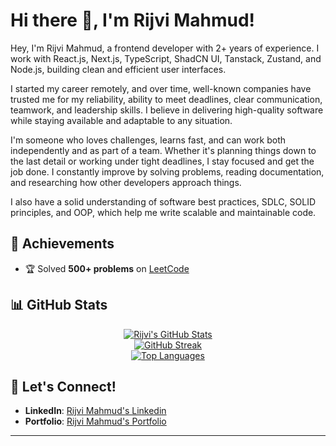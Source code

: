 # Hi there 👋, I'm Rijvi Mahmud!  

Hey, I'm Rijvi Mahmud, a frontend developer with 2+ years of experience. I work with React.js, Next.js, TypeScript, ShadCN UI, Tanstack, Zustand, and Node.js, building clean and efficient user interfaces.

I started my career remotely, and over time, well-known companies have trusted me for my reliability, ability to meet deadlines, clear communication, teamwork, and leadership skills. I believe in delivering high-quality software while staying available and adaptable to any situation.

I'm someone who loves challenges, learns fast, and can work both independently and as part of a team. Whether it's planning things down to the last detail or working under tight deadlines, I stay focused and get the job done. I constantly improve by solving problems, reading documentation, and researching how other developers approach things.

I also have a solid understanding of software best practices, SDLC, SOLID principles, and OOP, which help me write scalable and maintainable code.


## 🌟 Achievements  

- 🏆 Solved **500+ problems** on [LeetCode](https://leetcode.com/rijvimahmud/)


## 📊 GitHub Stats  

<div align="center">

[![Rijvi's GitHub Stats](https://github-readme-stats.vercel.app/api?username=rijvi-mahmud&show_icons=true&theme=radical)](https://github.com/anuraghazra/github-readme-stats)  
[![GitHub Streak](https://streak-stats.demolab.com?user=rijvi-mahmud&theme=radical)](https://git.io/streak-stats)  
[![Top Languages](https://github-readme-stats.vercel.app/api/top-langs/?username=rijvi-mahmud&layout=compact&theme=radical)](https://github.com/anuraghazra/github-readme-stats)

</div>


## 💬 Let's Connect!  

- **LinkedIn**: [Rijvi Mahmud's Linkedin](https://www.linkedin.com/in/rijvi-mahmud/)  
- **Portfolio**: [Rijvi Mahmud's Portfolio](https://rijvi-mahmud-portfolio.vercel.app/)

---


<!---
rijvi-mahmud/rijvi-mahmud is a ✨ special ✨ repository because its `README.md` (this file) appears on your GitHub profile.
You can click the Preview link to take a look at your changes.
--->
